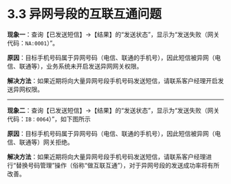 # 3.3 异网号段的互联互通问题

**现象一**：查询【已发送短信】→【结果】的“发送状态”，显示为“发送失败（网关代码：`NA:0001`）”。
 
**原因**：目标手机号码属于异网号码（电信、联通的手机号），因此短信被异网（电信、联通等），业务系统未开启发送异网网关权限。

**解决方法**：如果近期将向大量异网号段手机号码发送短信，请联系客户经理开启发送异网权限。

--------------

**现象二**：查询【已发送短信】→【结果】的“发送状态”，显示为“发送失败（网关代码：`IB：0064`）”，如下图所示
 
**原因**：目标手机号码属于异网号码（电信、联通的手机号），因此短信被异网（电信、联通等）网关拒绝。

**解决方法**：如果近期将向大量异网号段手机号码发送短信，请联系客户经理进行“替换号码管理”操作（俗称“做互联互通”），对于异网号段的发送成功率将有所改善。









